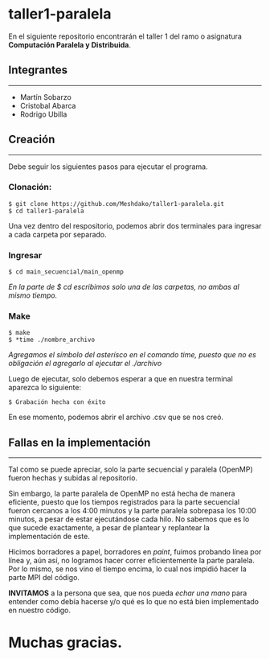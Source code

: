 # taller1-paralela
En el siguiente repositorio encontrarán el taller 1 del ramo o asignatura **Computación Paralela y Distribuida**.

## Integrantes
***
* Martín Sobarzo
* Cristobal Abarca
* Rodrigo Ubilla

## Creación
***
Debe seguir los siguientes pasos para ejecutar el programa.

### Clonación:
```
$ git clone https://github.com/Meshdako/taller1-paralela.git
$ cd taller1-paralela
```
Una vez dentro del respositorio, podemos abrir dos terminales para ingresar a cada carpeta por separado.

### Ingresar
```
$ cd main_secuencial/main_openmp
```
*En la parte de $ cd escribimos solo una de las carpetas, no ambas al mismo tiempo.*

### Make
```
$ make
$ *time ./nombre_archivo
```
*Agregamos el símbolo del asterísco en el comando time, puesto que no es obligación el agregarlo al ejecutar el ./archivo*

Luego de ejecutar, solo debemos esperar a que en nuestra terminal aparezca lo siguiente:
```
$ Grabación hecha con éxito
```
En ese momento, podemos abrir el archivo .csv que se nos creó.

## Fallas en la implementación
***
Tal como se puede apreciar, solo la parte secuencial y paralela (OpenMP) fueron hechas y subidas al repositorio.

Sin embargo, la parte paralela de OpenMP no está hecha de manera eficiente, puesto que los tiempos registrados para la parte secuencial fueron cercanos a los 4:00 minutos y la parte paralela sobrepasa los 10:00 minutos, a pesar de estar ejecutándose cada hilo. No sabemos que es lo que sucede exactamente, a pesar de plantear y replantear la implementación de este.

Hicimos borradores a papel, borradores en *paint*, fuimos probando línea por línea y, aún así, no logramos hacer correr eficientemente la parte paralela. Por lo mismo, se nos vino el tiempo encima, lo cual nos impidió hacer la parte MPI del código.

**INVITAMOS** a la persona que sea, que nos pueda *echar una mano* para entender como debía hacerse y/o qué es lo que no está bien implementado en nuestro código.

# Muchas gracias.